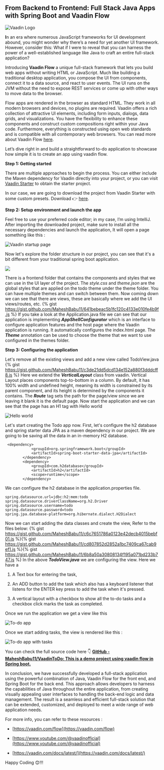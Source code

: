 
## From Backend to Frontend: Full Stack Java Apps with Spring Boot and Vaadin Flow

![Vaadin Logo](https://cdn-images-1.medium.com/max/2000/1*TnXU2yYctF0yFPBk2mml-A.png)

**I**n an era where numerous JavaScript frameworks for UI development abound, you might wonder why there’s a need for yet another UI framework. However, consider this: What if I were to reveal that you can harness the power of a well-established language like Java to craft an entire full-stack application?

Introducing **Vaadin Flow** a unique full-stack framework that lets you build web apps without writing HTML or JavaScript. Much like building a traditional desktop application, you compose the UI from components, connect it to a data source, and react to user events. The UI runs on the JVM without the need to expose REST services or come up with other ways to move data to the browser.

Flow apps are rendered in the browser as standard HTML. They work in all modern browsers and devices, no plugins are required. Vaadin offers a rich collection of attractive UI elements, including form inputs, dialogs, data grids, and visualizations. You have the flexibility to enhance these components and construct custom compositions right within your Java code. Furthermore, everything is constructed using open web standards and is compatible with all contemporary web browsers. You can read more about Vaadin Flow [here](https://vaadin.com/flow).

Let’s dive right in and build a straightforward to-do application to showcase how simple it is to create an app using vaadin flow.

**Step 1: Getting started**

There are multiple approaches to begin the process. You can either include the Maven dependency for Vaadin directly into your project, or you can visit [Vaadin Starter](https://start.vaadin.com/app) to obtain the starter project.

In our case, we are going to download the project from Vaadin Starter with some custom presets. Download 👉 [here](https://start.vaadin.com/dl?preset=empty&projectName=todo&v=4Dm1308EwL8).

**Step 2: Setup environment and launch the app**

Feel free to use your preferred code editor; in my case, I’m using IntelliJ. After importing the downloaded project, make sure to install all the necessary dependencies and launch the application, It will open a page something like this :

![Vaadin startup page](https://cdn-images-1.medium.com/max/3834/1*_GHbxIX2jIjxxsvjaz4jeA.png)

Now let's explore the folder structure in our project, you can see that it's a bit different from your traditional spring boot application.

![](https://cdn-images-1.medium.com/max/2000/1*EkqDMJYmHRUs4ZgZvODLXQ.png)

There is a frontend folder that contains the components and styles that we can use in the UI layer of the project. The *style.css* and *theme.json* are the global styles that are applied on the todo theme under the theme folder. You can have multiple themes and can switch between them. Now coming down we can see that there are views, these are basically where we add the UI views/routes, etc.
{% gist https://gist.github.com/MaheshBabu11/641bebeac5b1fc120c4133e010fe4b9f.js %}
If you take a look at the Application.java file we can see that our application is implementing ***AppShellConfigurator*** which is an interface to configure application features and the host page where the Vaadin application is running. It automatically configures the index.html page. The ***Theme*** annotation can be used to choose the theme that we want to use configured in the themes folder.

**Step 3: Configuring the application**

Let's remove all the existing views and add a new view called TodoView.java
{% gist https://gist.github.com/MaheshBabu11/c3de21dd5dcd134e152a880f3dddcff8.js %}
Here we extend the ***VerticalLayout*** class from vaadin. Vertical Layout places components top-to-bottom in a column. By default, it has 100% width and undefined height, meaning its width is constrained by its parent component, and its height is determined by the components it contains. The ***Route*** tag sets the path for the page/view since we are leaving it blank it is the default page. Now start the application and we can see that the page has an H1 tag with Hello world

![Hello world](https://cdn-images-1.medium.com/max/3830/1*Fs-EMtuVuRActkooxLYYRw.png)

Let's start creating the Todo app now. First, let's configure the h2 database and spring starter data JPA as a maven dependency in our project. We are going to be saving all the data in an in-memory H2 database.

     <dependency>
                <groupId>org.springframework.boot</groupId>
                <artifactId>spring-boot-starter-data-jpa</artifactId>
            </dependency>
            <dependency>
                <groupId>com.h2database</groupId>
                <artifactId>h2</artifactId>
                <scope>runtime</scope>
            </dependency>

We can configure the h2 database in the application.properties file.

    spring.datasource.url=jdbc:h2:mem:todo
    spring.datasource.driverClassName=org.h2.Driver
    spring.datasource.username=todo
    spring.datasource.password=todo
    spring.jpa.database-platform=org.hibernate.dialect.H2Dialect

Now we can start adding the data classes and create the view, Refer to the files below:
{% gist https://gist.github.com/MaheshBabu11/c6c7651786a0123e42decb4015bebf01.js %}{% gist https://gist.github.com/MaheshBabu11/cd807852d2852a1bc7409ca67cab9ef1.js %}{% gist https://gist.github.com/MaheshBabu11/6b8a50a30808134f195a071bd233b747.js %}
In the above ***TodoView.java*** we are configuring the view. Here we have a

1. A Text box for entering the task,

2. An ADD button to add the task which also has a keyboard listener that listens for the ENTER key press to add the task when it's pressed.

3. A vertical layout with a checkbox to show all the to-do tasks and a checkbox click marks the task as completed.

Once we run the application we get a view like this

![To-do app](https://cdn-images-1.medium.com/max/2000/1*gu9M1WzJaJ4qIqsQXZ7qPQ.png)

Once we start adding tasks, the view is rendered like this :

![To-do app with tasks](https://cdn-images-1.medium.com/max/2000/1*51nBR0nMWYNXGuhQ_K-LXg.png)

You can check the full source code here 👇
[**GitHub - MaheshBabu11/VaadinToDo: This is a demo project using vaadin flow in Spring boot.**](https://github.com/MaheshBabu11/VaadinToDo)



In conclusion, we have successfully developed a full-stack application using the powerful combination of Java, Vaadin Flow for the front end, and Spring Boot for the back end. This approach allows developers to harness the capabilities of Java throughout the entire application, from creating visually appealing user interfaces to handling the back-end logic and data management. The result is a seamless and efficient full-stack solution that can be extended, customized, and deployed to meet a wide range of web application needs.

For more info, you can refer to these resources :

* [https://vaadin.com/flow](https://vaadin.com/flow)

* [https://www.youtube.com/@vaadinofficial](https://www.youtube.com/@vaadinofficial)

* [https://vaadin.com/docs/latest/](https://vaadin.com/docs/latest/)

Happy Coding 😊!!!




